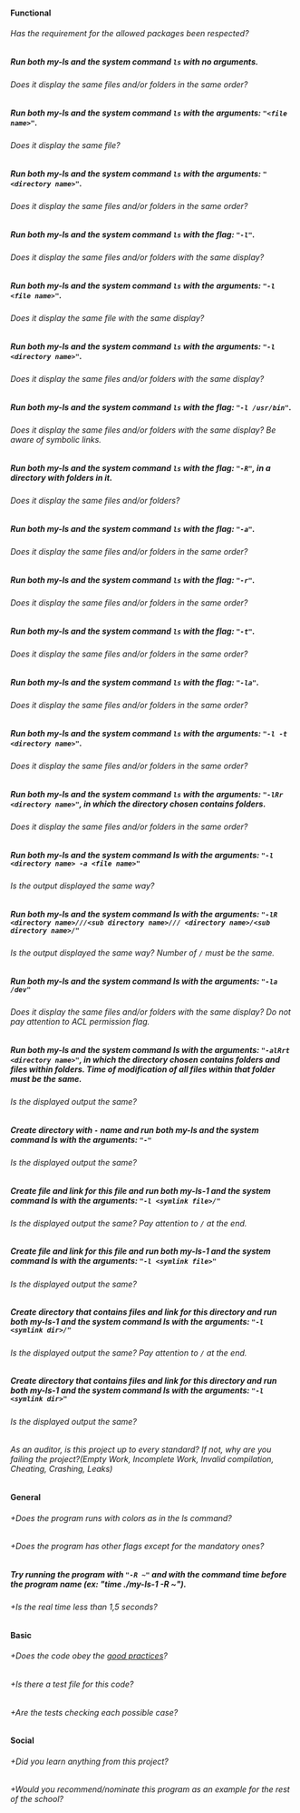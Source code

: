 #### Functional

###### Has the requirement for the allowed packages been respected?

##### Run both my-ls and the system command `ls` with no arguments.

###### Does it display the same files and/or folders in the same order?

##### Run both my-ls and the system command `ls` with the arguments: `"<file name>"`.

###### Does it display the same file?

##### Run both my-ls and the system command `ls` with the arguments: `"<directory name>"`.

###### Does it display the same files and/or folders in the same order?

##### Run both my-ls and the system command `ls` with the flag: `"-l"`.

###### Does it display the same files and/or folders with the same display?

##### Run both my-ls and the system command `ls` with the arguments: `"-l <file name>"`.

###### Does it display the same file with the same display?

##### Run both my-ls and the system command `ls` with the arguments: `"-l <directory name>"`.

###### Does it display the same files and/or folders with the same display?

##### Run both my-ls and the system command `ls` with the flag: `"-l /usr/bin"`.

###### Does it display the same files and/or folders with the same display? Be aware of symbolic links.

##### Run both my-ls and the system command `ls` with the flag: `"-R"`, in a directory with folders in it.

###### Does it display the same files and/or folders?

##### Run both my-ls and the system command `ls` with the flag: `"-a"`.

###### Does it display the same files and/or folders in the same order?

##### Run both my-ls and the system command `ls` with the flag: `"-r"`.

###### Does it display the same files and/or folders in the same order?

##### Run both my-ls and the system command `ls` with the flag: `"-t"`.

###### Does it display the same files and/or folders in the same order?

##### Run both my-ls and the system command `ls` with the flag: `"-la"`.

###### Does it display the same files and/or folders in the same order?

##### Run both my-ls and the system command `ls` with the arguments: `"-l -t <directory name>"`.

###### Does it display the same files and/or folders in the same order?

##### Run both my-ls and the system command `ls` with the arguments: `"-lRr <directory name>"`, in which the directory chosen contains folders.

###### Does it display the same files and/or folders in the same order?

##### Run both my-ls and the system command ls with the arguments: `"-l <directory name> -a <file name>"`

###### Is the output displayed the same way?

##### Run both my-ls and the system command ls with the arguments: `"-lR <directory name>///<sub directory name>/// <directory name>/<sub directory name>/"`

###### Is the output displayed the same way? Number of `/` must be the same.

##### Run both my-ls and the system command ls with the arguments: `"-la /dev"`

###### Does it display the same files and/or folders with the same display? Do not pay attention to ACL permission flag.

##### Run both my-ls and the system command ls with the arguments: `"-alRrt <directory name>"`, in which the directory chosen contains folders and files within folders. Time of modification of all files within that folder must be the same.

###### Is the displayed output the same?

##### Create directory with `-` name and run both my-ls and the system command ls with the arguments: `"-"`

###### Is the displayed output the same?

##### Create file and link for this file and run both my-ls-1 and the system command ls with the arguments: `"-l <symlink file>/"`

###### Is the displayed output the same? Pay attention to `/` at the end.

##### Create file and link for this file and run both my-ls-1 and the system command ls with the arguments: `"-l <symlink file>"`

###### Is the displayed output the same?

##### Create directory that contains files and link for this directory and run both my-ls-1 and the system command ls with the arguments: `"-l <symlink dir>/"`

###### Is the displayed output the same? Pay attention to `/` at the end.

##### Create directory that contains files and link for this directory and run both my-ls-1 and the system command ls with the arguments: `"-l <symlink dir>"`

###### Is the displayed output the same?

###### As an auditor, is this project up to every standard? If not, why are you failing the project?(Empty Work, Incomplete Work, Invalid compilation, Cheating, Crashing, Leaks)

#### General

###### +Does the program runs with colors as in the ls command?

###### +Does the program has other flags except for the mandatory ones?

##### Try running the program with `"-R ~"` and with the command time before the program name (ex: "time ./my-ls-1 -R ~").

###### +Is the real time less than 1,5 seconds?

#### Basic

###### +Does the code obey the [good practices](../../good-practices/README.md)?

###### +Is there a test file for this code?

###### +Are the tests checking each possible case?

#### Social

###### +Did you learn anything from this project?

###### +Would you recommend/nominate this program as an example for the rest of the school?
